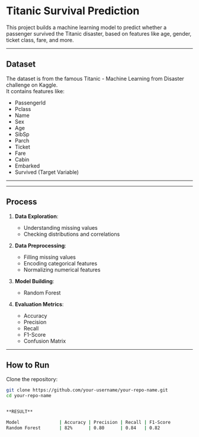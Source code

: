 # Titanic Survival Prediction

This project builds a machine learning model to predict whether a passenger survived the Titanic disaster, based on features like age, gender, ticket class, fare, and more.

---

## Dataset

The dataset is from the famous Titanic - Machine Learning from Disaster challenge on Kaggle.  
It contains features like:
- PassengerId
- Pclass
- Name
- Sex
- Age
- SibSp
- Parch
- Ticket
- Fare
- Cabin
- Embarked
- Survived (Target Variable)

---

---

## Process

1. **Data Exploration**: 
   - Understanding missing values
   - Checking distributions and correlations

2. **Data Preprocessing**: 
   - Filling missing values
   - Encoding categorical features
   - Normalizing numerical features

3. **Model Building**: 
   - Random Forest
   

4. **Evaluation Metrics**:
   - Accuracy
   - Precision
   - Recall
   - F1-Score
   - Confusion Matrix

---

## How to Run

Clone the repository:

```bash
git clone https://github.com/your-username/your-repo-name.git
cd your-repo-name


**RESULT**

Model               | Accuracy | Precision | Recall | F1-Score
Random Forest       | 82%      | 0.80      | 0.84   | 0.82


